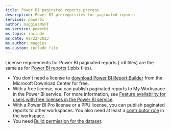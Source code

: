 ```yaml
---
title: Power BI paginated reports prereqs
description: Power BI prerequisites for paginated reports
services: powerbi
author: maggiesMSFT
ms.service: powerbi
ms.topic: include
ms.date: 09/22/2023
ms.author: maggies
ms.custom: include file
---
```


License requirements for Power BI paginated reports (.rdl files) are the same as for [Power BI reports](../fundamentals/service-features-license-type.md) (.pbix files).

- You don't need a license to [download Power BI Report Builder](https://go.microsoft.com/fwlink/?linkid=2086513) from the Microsoft Download Center for free.
- With a free license, you can publish paginated reports to My Workspace in the Power BI service. For more information, see [Feature availability for users with free licenses in the Power BI service](../consumer/end-user-features.md#licenses).
- With a Power BI Pro license or a PPU license, you can publish paginated reports to other workspaces. You also need at least a [contributor role](../collaborate-share/service-roles-new-workspaces.md#workspace-roles) in the workspace.
- You need [Build permission for the dataset](../connect-data/service-datasets-build-permissions.md).